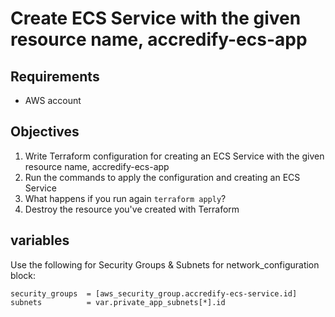 # Create ECS Service with the given resource name, accredify-ecs-app

## Requirements

* AWS account

## Objectives

1. Write Terraform configuration for creating an ECS Service with the given resource name, accredify-ecs-app
2. Run the commands to apply the configuration and creating an ECS Service
3. What happens if you run again `terraform apply`?
4. Destroy the resource you've created with Terraform

## variables

Use the following for Security Groups & Subnets for network_configuration block:
```
security_groups  = [aws_security_group.accredify-ecs-service.id]
subnets          = var.private_app_subnets[*].id
```
